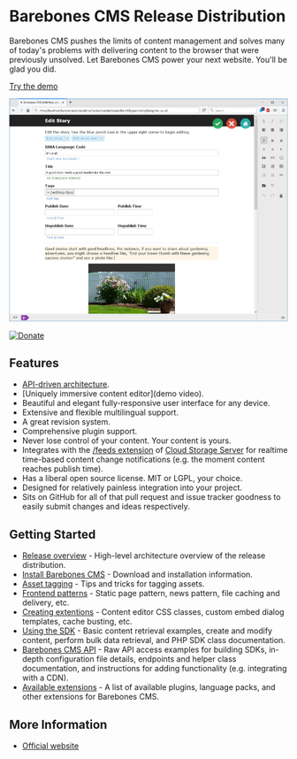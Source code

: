 Barebones CMS Release Distribution
==================================

Barebones CMS pushes the limits of content management and solves many of today's problems with delivering content to the browser that were previously unsolved.  Let Barebones CMS power your next website.  You'll be glad you did.

[Try the demo](http://barebonescms.com/demo/)

[![Screenshot of the Barebones CMS administrative interface](docs/images/admin_interface_screenshot.png?raw=true "Barebones CMS administrative interface")](http://barebonescms.com/demo/)

[![Donate](https://cubiclesoft.com/res/donate-shield.png)](https://cubiclesoft.com/donate/)

Features
--------

* [API-driven architecture](docs/api.md).
* [Uniquely immersive content editor](demo video).
* Beautiful and elegant fully-responsive user interface for any device.
* Extensive and flexible multilingual support.
* A great revision system.
* Comprehensive plugin support.
* Never lose control of your content.  Your content is yours.
* Integrates with the [/feeds extension](https://github.com/cubiclesoft/cloud-storage-server-ext-feeds) of [Cloud Storage Server](https://github.com/cubiclesoft/cloud-storage-server) for realtime time-based content change notifications (e.g. the moment content reaches publish time).
* Has a liberal open source license.  MIT or LGPL, your choice.
* Designed for relatively painless integration into your project.
* Sits on GitHub for all of that pull request and issue tracker goodness to easily submit changes and ideas respectively.

Getting Started
---------------

* [Release overview](docs/overview.md) - High-level architecture overview of the release distribution.
* [Install Barebones CMS](docs/install.md) - Download and installation information.
* [Asset tagging](docs/asset-tagging.md) - Tips and tricks for tagging assets.
* [Frontend patterns](docs/frontend-patterns.md) - Static page pattern, news pattern, file caching and delivery, etc.
* [Creating extentions](docs/creating-extensions.md) - Content editor CSS classes, custom embed dialog templates, cache busting, etc.
* [Using the SDK](docs/sdk.md) - Basic content retrieval examples, create and modify content, perform bulk data retrieval, and PHP SDK class documentation.
* [Barebones CMS API](docs/api.md) - Raw API access examples for building SDKs, in-depth configuration file details, endpoints and helper class documentation, and instructions for adding functionality (e.g. integrating with a CDN).
* [Available extensions](https://github.com/cubiclesoft/barebones-cms-extensions) - A list of available plugins, language packs, and other extensions for Barebones CMS.

More Information
----------------

* [Official website](http://barebonescms.com/)
